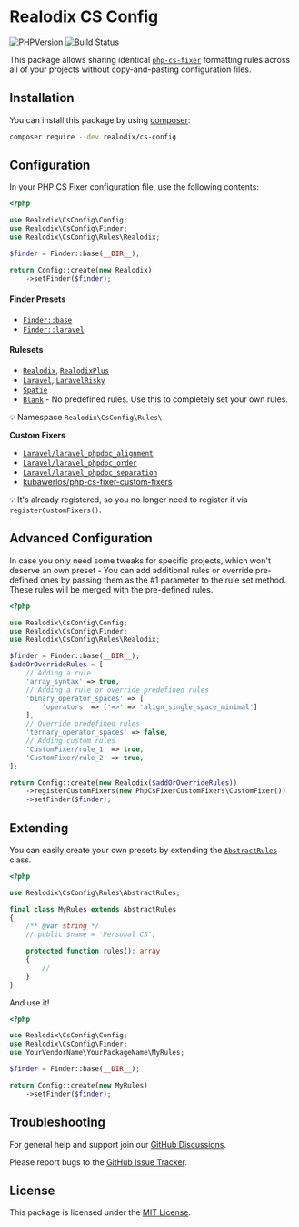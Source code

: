 # Realodix CS Config

![PHPVersion](https://img.shields.io/badge/PHP-7.1%20|%208-777BB4.svg?style=flat-square)
![Build Status](../../actions/workflows/ci.yml/badge.svg)

This package allows sharing identical [`php-cs-fixer`](http://github.com/FriendsOfPHP/PHP-CS-Fixer) formatting rules across all of your projects without copy-and-pasting configuration files.


## Installation

You can install this package by using [composer](https://getcomposer.org/):

```sh
composer require --dev realodix/cs-config
```

## Configuration

In your PHP CS Fixer configuration file, use the following contents:

```php
<?php

use Realodix\CsConfig\Config;
use Realodix\CsConfig\Finder;
use Realodix\CsConfig\Rules\Realodix;

$finder = Finder::base(__DIR__);

return Config::create(new Realodix)
    ->setFinder($finder);
```

#### Finder Presets
- [`Finder::base`](docs/finders.md#finderbase)
- [`Finder::laravel`](docs/finders.md#finderlaravel)

#### Rulesets
- [`Realodix`](src/Rules/Realodix.php), [`RealodixPlus`](src/Rules/RealodixPlus.php)
- [`Laravel`](src/Rules/Laravel.php), [`LaravelRisky`](src/Rules/LaravelRisky.php)
- [`Spatie`](src/Rules/Spatie.php)
- [`Blank`](src/Rules/Blank.php) - No predefined rules. Use this to completely set your own rules.

:bulb: Namespace `Realodix\CsConfig\Rules\`

**Custom Fixers**
- [`Laravel/laravel_phpdoc_alignment`](src/Fixers/Laravel/LaravelPhpdocAlignmentFixer.php)
- [`Laravel/laravel_phpdoc_order`](src/Fixers/Laravel/LaravelPhpdocOrderFixer.php)
- [`Laravel/laravel_phpdoc_separation`](src/Fixers/Laravel/LaravelPhpdocSeparationFixer.php)
- [kubawerlos/php-cs-fixer-custom-fixers](https://github.com/kubawerlos/php-cs-fixer-custom-fixers)

:bulb: It's already registered, so you no longer need to register it via `registerCustomFixers()`.

## Advanced Configuration

In case you only need some tweaks for specific projects, which won't deserve an own preset - You can add additional rules or override pre-defined ones by passing them as the #1 parameter to the rule set method. These rules will be merged with the pre-defined rules.

```php
<?php

use Realodix\CsConfig\Config;
use Realodix\CsConfig\Finder;
use Realodix\CsConfig\Rules\Realodix;

$finder = Finder::base(__DIR__);
$addOrOverrideRules = [
    // Adding a rule
    'array_syntax' => true,
    // Adding a rule or override predefined rules
    'binary_operator_spaces' => [
        'operators' => ['=>' => 'align_single_space_minimal']
    ],
    // Override predefined rules
    'ternary_operator_spaces' => false,
    // Adding custom rules
    'CustomFixer/rule_1' => true,
    'CustomFixer/rule_2' => true,
];

return Config::create(new Realodix($addOrOverrideRules))
    ->registerCustomFixers(new PhpCsFixerCustomFixers\CustomFixer())
    ->setFinder($finder);
```

## Extending

You can easily create your own presets by extending the [`AbstractRules`](src/Rules/AbstractRules.php) class.

```php
<?php

use Realodix\CsConfig\Rules\AbstractRules;

final class MyRules extends AbstractRules
{
    /** @var string */
    // public $name = 'Personal CS';

    protected function rules(): array
    {
        //
    }
}
```

And use it!

```php
<?php

use Realodix\CsConfig\Config;
use Realodix\CsConfig\Finder;
use YourVendorName\YourPackageName\MyRules;

$finder = Finder::base(__DIR__);

return Config::create(new MyRules)
    ->setFinder($finder);
```

## Troubleshooting

For general help and support join our [GitHub Discussions](../../discussions).

Please report bugs to the [GitHub Issue Tracker](../../issues).

## License

This package is licensed under the [MIT License](/LICENSE).
